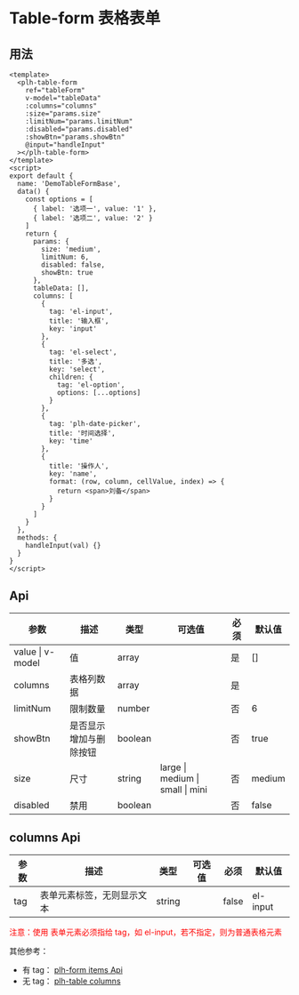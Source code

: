 # Table-form 表格表单

## 用法

<table-form-base></table-form-base>

```vue
<template>
  <plh-table-form
    ref="tableForm"
    v-model="tableData"
    :columns="columns"
    :size="params.size"
    :limitNum="params.limitNum"
    :disabled="params.disabled"
    :showBtn="params.showBtn"
    @input="handleInput"
  ></plh-table-form>
</template>
<script>
export default {
  name: 'DemoTableFormBase',
  data() {
    const options = [
      { label: '选项一', value: '1' },
      { label: '选项二', value: '2' }
    ]
    return {
      params: {
        size: 'medium',
        limitNum: 6,
        disabled: false,
        showBtn: true
      },
      tableData: [],
      columns: [
        {
          tag: 'el-input',
          title: '输入框',
          key: 'input'
        },
        {
          tag: 'el-select',
          title: '多选',
          key: 'select',
          children: {
            tag: 'el-option',
            options: [...options]
          }
        },
        {
          tag: 'plh-date-picker',
          title: '时间选择',
          key: 'time'
        },
        {
          title: '操作人',
          key: 'name',
          format: (row, column, cellValue, index) => {
            return <span>刘备</span>
          }
        }
      ]
    }
  },
  methods: {
    handleInput(val) {}
  }
}
</script>
```

## Api

| 参数             | 描述                   | 类型    | 可选值                           | 必须 | 默认值 |
| ---------------- | ---------------------- | ------- | -------------------------------- | ---- | ------ |
| value \| v-model | 值                     | array   |                                  | 是   | []     |
| columns          | 表格列数据             | array   |                                  | 是   |        |
| limitNum         | 限制数量               | number  |                                  | 否   | 6      |
| showBtn          | 是否显示增加与删除按钮 | boolean |                                  | 否   | true   |
| size             | 尺寸                   | string  | large \| medium \| small \| mini | 否   | medium |
| disabled         | 禁用                   | boolean |                                  | 否   | false  |

## columns Api

| 参数 | 描述                       | 类型   | 可选值 | 必须  | 默认值   |
| ---- | -------------------------- | ------ | ------ | ----- | -------- |
| tag  | 表单元素标签，无则显示文本 | string |        | false | el-input |

<font color="red">注意：使用 表单元素必须指给 tag，如 el-input，若不指定，则为普通表格元素</font>

其他参考：

- 有 tag： [plh-form items Api](./form.html#items-api)
- 无 tag： [plh-table columns](./table.html#columns-api)
